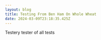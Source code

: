```yaml
---
layout: blog
title: Testing From Ben Ham On Whole Wheat
date: 2024-03-09T23:18:35.425Z
---
```

Testery tester of all tests
